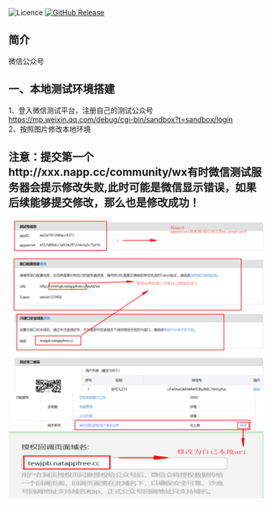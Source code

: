 ![Licence](https://img.shields.io/badge/licence-none-green.svg)
[![GitHub Release](https://img.shields.io/github/release/lihengming/spring-boot-api-project-seed.svg)](https://github.com/lihengming/spring-boot-api-project-seed/releases)
## 简介
微信公众号
## 一、本地测试环境搭建
1、登入微信测试平台，注册自己的测试公众号
https://mp.weixin.qq.com/debug/cgi-bin/sandbox?t=sandbox/login   
2、按照图片修改本地环境  
## 注意：提交第一个http://xxx.napp.cc/community/wx有时微信测试服务器会提示修改失败,此时可能是微信显示错误，如果后续能够提交修改，那么也是修改成功！
![image](https://github.com/xiaosong-git/wx_smart_community/blob/master/images/%E4%BF%AE%E6%94%B9%E5%85%AC%E4%BC%97%E5%8F%B7%E4%BF%A1%E6%81%AF%E4%B8%BA%E6%9C%AC%E5%9C%B0uri1.png)
![image](https://github.com/xiaosong-git/wx_smart_community/blob/master/images/localuri2.png)
